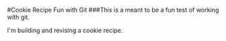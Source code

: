 #Cookie Recipe Fun with Git
###This is a meant to be a fun test of working with git.  

I'm building and revising a cookie recipe.